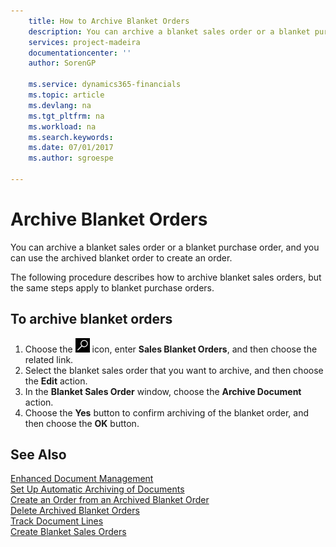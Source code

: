```yaml
---
    title: How to Archive Blanket Orders
    description: You can archive a blanket sales order or a blanket purchase order, and you can use the archived blanket order to create an order.
    services: project-madeira
    documentationcenter: ''
    author: SorenGP

    ms.service: dynamics365-financials
    ms.topic: article
    ms.devlang: na
    ms.tgt_pltfrm: na
    ms.workload: na
    ms.search.keywords:
    ms.date: 07/01/2017
    ms.author: sgroespe

---
```

# Archive Blanket Orders
You can archive a blanket sales order or a blanket purchase order, and you can use the archived blanket order to create an order.  

The following procedure describes how to archive blanket sales orders, but the same steps apply to blanket purchase orders.  

## To archive blanket orders  

1.  Choose the ![Search for Page or Report](../../media/ui-search/search_small.png "Search for Page or Report icon") icon, enter **Sales Blanket Orders**, and then choose the related link.  
2.  Select the blanket sales order that you want to archive, and then choose the **Edit** action.  
3.  In the **Blanket Sales Order** window, choose the **Archive Document** action.  
4.  Choose the **Yes** button to confirm archiving of the blanket order, and then choose the **OK** button.  

## See Also  
 [Enhanced Document Management](enhanced-document-management.md)   
 [Set Up Automatic Archiving of Documents](how-to-set-up-automatic-archiving-of-documents.md)   
 [Create an Order from an Archived Blanket Order](how-to-create-an-order-from-an-archived-blanket-order.md)   
 [Delete Archived Blanket Orders](how-to-delete-archived-blanket-orders.md)   
 [Track Document Lines](how-to-track-document-lines.md)   
 [Create Blanket Sales Orders](../../sales-how-to-create-blanket-sales-orders.md)  
